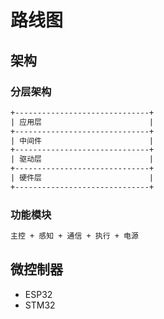 # 路线图

## 架构

### 分层架构

```txt
+------------------------------+
| 应用层                        |
+------------------------------+
| 中间件                        |
+------------------------------+
| 驱动层                        |
+------------------------------+
| 硬件层                        |
+------------------------------+

```

### 功能模块

```txt
主控 + 感知 + 通信 + 执行 + 电源
```

## 微控制器

- ESP32
- STM32
